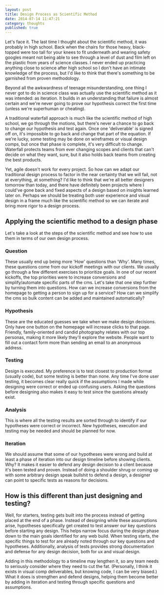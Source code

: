 ```yaml
---
layout: post
title: Design Process as Scientific Method
date: 2014-07-14 11:47:21
category: thoughts
published: true
---
```


Let's face it. The last time I thought about the scientific method, it was probably in high school. Back when the chairs for those heavy, black-topped were too tall for your knees to fit underneath and wearing safety googles meant not being able to see through a level of dust and film left on the plastic from years of science classes. I never ended up practicing anything close to science after high school so I don't have an intimate knowledge of the process, but I'd like to think that there's something to be garnished from proven methodology.

Beyond all the awkwardness of teenage misunderstanding, one thing I never got to do in science class was actually use the scientific method as it was intended: as iteration. It builds in an understanding that failure is almost certain and we're never going to prove our hypothesis correct the first time (unless we're superhuman or cheating).

A traditional waterfall approach is much like the scientific method of high school, we go through the motions, but there's never a chance to go back to change our hypothesis and test again. Once one 'deliverable' is signed off on, it's impossible to go back and change that part of the equation. If we're lucky, some testing may be done on wireframes or visual design comps, but once that phase is complete, it's very difficult to change. Waterfall protects teams from ever changing scopes and clients that can't decide on what they want, sure, but it also holds back teams from creating the best products.

Yet, agile doesn't work for every project. So how can we adapt our traditional design process to factor in the near certainty that we will fail, not at everything, at something? I'd like to think that we're all better designers tomorrow than today, and there have definitely been projects where I could've gone back and fixed aspects of a design based on insights learned later on. Perhaps we should be treating both user experience and visual design in a frame much like the scientific method so we can iterate and bring more rigor to a design process.

## Applying the scientific method to a design phase
Let's take a look at the steps of the scientific method and see how to use them in terms of our own design process.

### Question
These usually end up being more 'How' questions than 'Why'. Many times, these questions come from our kickoff meetings with our clients. We usually go through a few different exercises to prioritize goals. In one of our recent kickoffs, the top priorities were to increase conversions and simplify/automate specific parts of the cms. Let's take that one step further by turning them into questions. How can we increase conversions from the homepage to getting a person to sign up for a service? How can we simplify the cms so bulk content can be added and maintained automatically?

### Hypothesis
These are the educated guesses we take when we make design decisions. Only have one button on the homepage will increase clicks to that page. Friendly, family-oriented and candid photography relates with our top personas, making it more likely they'll explore the website. People want to fill out a contact form more than sending an email to an anonymous address.

### Testing
Design is executed. My preference is to test closest to production format (usually code), but some testing is better than none. Any time I've done user testing, it becomes clear really quick if the assumptions I made while designing were correct or ended up confusing users. Asking the questions before designing also makes it easy to test since the questions already exist.

### Analysis
This is where all the testing results are sorted through to identify if our hypotheses were correct or incorrect. New hypotheses, execution and testing may be needed and should be planned for now.

### Iteration
We should assume that some of our hypotheses were wrong and build at least a phase of iteration into our design timeline before showing clients. Why? It makes it easier to defend any design decision to a client because it's been tested and proven. Instead of doing a shoulder shrug or coming up with some arbitrary design speak bullshit to defend a design, a designer can point to specific tests as reasons for decisions.

## How is this different than just designing and testing?

Well, for starters, testing gets built into the process instead of getting placed at the end of a phase. Instead of designing while these assumptions arise, hypotheses specifically get created to test answer our key questions before starting any design. This helps narrow focus during the design phase down to the main goals identified for any web build. When testing starts, the specific things to test for are already noted through our key questions and hypotheses. Additionally, analysis of tests provides strong documentation and defense for any design decision, both for ux and visual design.

Adding in this methodology to a timeline may lengthen it, so any team needs to seriously consider where they need to cut the fat. (Personally, I think it exists in visual comp deliverables, but knowing code, I can be very biased.) What it does is strengthen and defend designs, helping them become better by adding in iteration and testing through specific questions and assumptions.